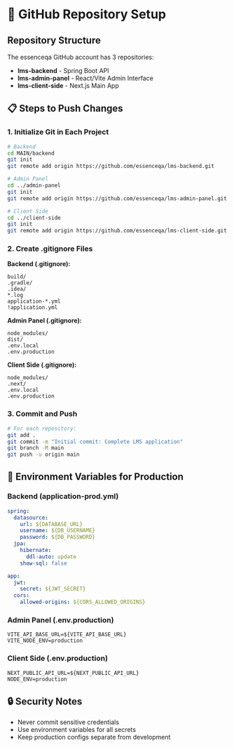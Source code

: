 # 🚀 GitHub Repository Setup

## Repository Structure
The essenceqa GitHub account has 3 repositories:
- **lms-backend** - Spring Boot API
- **lms-admin-panel** - React/Vite Admin Interface  
- **lms-client-side** - Next.js Main App

## 📋 Steps to Push Changes

### 1. Initialize Git in Each Project

```bash
# Backend
cd MAIN/backend
git init
git remote add origin https://github.com/essenceqa/lms-backend.git

# Admin Panel  
cd ../admin-panel
git init
git remote add origin https://github.com/essenceqa/lms-admin-panel.git

# Client Side
cd ../client-side  
git init
git remote add origin https://github.com/essenceqa/lms-client-side.git
```

### 2. Create .gitignore Files

**Backend (.gitignore):**
```
build/
.gradle/
.idea/
*.log
application-*.yml
!application.yml
```

**Admin Panel (.gitignore):**
```
node_modules/
dist/
.env.local
.env.production
```

**Client Side (.gitignore):**
```
node_modules/
.next/
.env.local
.env.production
```

### 3. Commit and Push

```bash
# For each repository:
git add .
git commit -m "Initial commit: Complete LMS application"
git branch -M main
git push -u origin main
```

## 🔧 Environment Variables for Production

### Backend (application-prod.yml)
```yaml
spring:
  datasource:
    url: ${DATABASE_URL}
    username: ${DB_USERNAME}
    password: ${DB_PASSWORD}
  jpa:
    hibernate:
      ddl-auto: update
    show-sql: false

app:
  jwt:
    secret: ${JWT_SECRET}
  cors:
    allowed-origins: ${CORS_ALLOWED_ORIGINS}
```

### Admin Panel (.env.production)
```
VITE_API_BASE_URL=${VITE_API_BASE_URL}
VITE_NODE_ENV=production
```

### Client Side (.env.production)
```
NEXT_PUBLIC_API_URL=${NEXT_PUBLIC_API_URL}
NODE_ENV=production
```

## 🔒 Security Notes
- Never commit sensitive credentials
- Use environment variables for all secrets
- Keep production configs separate from development 